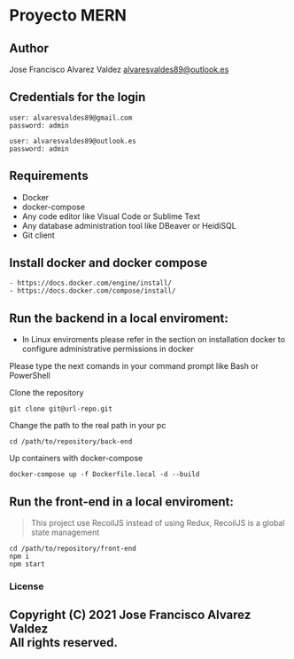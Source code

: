 # Proyecto MERN

## Author
Jose Francisco Alvarez Valdez alvaresvaldes89@outlook.es

## Credentials for the login
```
user: alvaresvaldes89@gmail.com
password: admin

user: alvaresvaldes89@outlook.es
password: admin
````

## Requirements
  - Docker
  - docker-compose
  - Any code editor like Visual Code or Sublime Text
  - Any database administration tool like DBeaver or HeidiSQL
  - Git client

## Install docker and docker compose
    - https://docs.docker.com/engine/install/
    - https://docs.docker.com/compose/install/
    
## Run the backend in a local enviroment:

- In Linux enviroments please refer in the section on installation docker to configure administrative permissions in docker

Please type the next comands in your command prompt like Bash or PowerShell

Clone the repository
```
git clone git@url-repo.git
```
Change the path to the real path in your pc
```
cd /path/to/repository/back-end
```
Up containers with docker-compose
```
docker-compose up -f Dockerfile.local -d --build
```
## Run the front-end in a local enviroment:
>This project use RecoilJS  instead  of using Redux, RecoilJS is a global state management 
```
cd /path/to/repository/front-end
npm i
npm start
```
### License

Copyright (C) 2021 Jose Francisco Alvarez Valdez  
 All rights reserved.
----